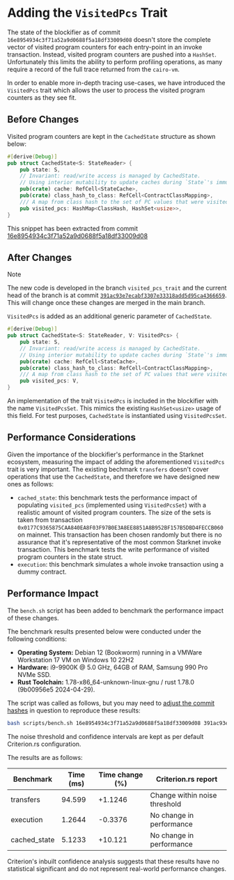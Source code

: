 # Adding the `VisitedPcs` Trait

The state of the blockifier as of commit
`16e8954934c3f71a52a9d0688f5a18df33009d08` doesn't store the complete vector of
visited program counters for each entry-point in an invoke transaction. Instead,
visited program counters are pushed into a `HashSet`. Unfortunately this limits
the ability to perform profiling operations, as many require a record of the
full trace returned from the `cairo-vm`.

In order to enable more in-depth tracing use-cases, we have introduced the
`VisitedPcs` trait which allows the user to process the visited program counters
as they see fit.

## Before Changes

Visited program counters are kept in the `CachedState` structure as shown below:

```rust
#[derive(Debug)]
pub struct CachedState<S: StateReader> {
    pub state: S,
    // Invariant: read/write access is managed by CachedState.
    // Using interior mutability to update caches during `State`'s immutable getters.
    pub(crate) cache: RefCell<StateCache>,
    pub(crate) class_hash_to_class: RefCell<ContractClassMapping>,
    /// A map from class hash to the set of PC values that were visited in the class.
    pub visited_pcs: HashMap<ClassHash, HashSet<usize>>,
}
```

This snippet has been extracted from commit
[16e8954934c3f71a52a9d0688f5a18df33009d08](https://github.com/reilabs/sequencer/blob/16e8954934c3f71a52a9d0688f5a18df33009d08/crates/blockifier/src/state/cached_state.rs#L36)

## After Changes

> [!NOTE]
> The new code is developed in the branch `visited_pcs_trait` and the
> current head of the branch is at commit
> [`391ac93e7ecabf3307e33318add5d95ca4366659`](https://github.com/reilabs/sequencer/blob/visited_pcs_trait/crates/blockifier/src/state/cached_state.rs#L37).
> This will change once these changes are merged in the main branch.

`VisitedPcs` is added as an additional generic parameter of `CachedState`.

```rust
#[derive(Debug)]
pub struct CachedState<S: StateReader, V: VisitedPcs> {
    pub state: S,
    // Invariant: read/write access is managed by CachedState.
    // Using interior mutability to update caches during `State`'s immutable getters.
    pub(crate) cache: RefCell<StateCache>,
    pub(crate) class_hash_to_class: RefCell<ContractClassMapping>,
    /// A map from class hash to the set of PC values that were visited in the class.
    pub visited_pcs: V,
}
```

An implementation of the trait `VisitedPcs` is included in the blockifier with
the name `VisitedPcsSet`. This mimics the existing `HashSet<usize>` usage of
this field. For test purposes, `CachedState` is instantiated using
`VisitedPcsSet`.

## Performance Considerations

Given the importance of the blockifier's performance in the Starknet ecosystem,
measuring the impact of adding the aforementioned `VisitedPcs` trait is very
important. The existing bechmark `transfers` doesn't cover operations that use
the `CachedState`, and therefore we have designed new ones as follows:

- `cached_state`: this benchmark tests the performance impact of populating
  `visited_pcs` (implemented using `VisitedPcsSet`) with a realistic amount of
  visited program counters. The size of the sets is taken from transaction
  `0x0177C9365875CAA840EA8F03F97B0E3A8EE8851A8B952BF157B5DBD4FECCB060` on
  mainnet. This transaction has been chosen randomly but there is no assurance
  that it's representative of the most common Starknet invoke transaction. This
  benchmark tests the write performance of visited program counters in the state
  struct.
- `execution`: this benchmark simulates a whole invoke transaction using a dummy
  contract.

## Performance Impact

The `bench.sh` script has been added to benchmark the performance impact of
these changes.

The benchmark results presented below were conducted under the following
conditions:

- **Operating System:** Debian 12 (Bookworm) running in a VMWare Workstation 17
  VM on Windows 10 22H2
- **Hardware:** i9-9900K @ 5.0 GHz, 64GB of RAM, Samsung 990 Pro NVMe SSD.
- **Rust Toolchain:** 1.78-x86_64-unknown-linux-gnu / rust 1.78.0 (9b00956e5
  2024-04-29).

The script was called as follows, but you may need to [adjust the commit
hashes](#after-changes) in question to reproduce these results:

```bash
bash scripts/bench.sh 16e8954934c3f71a52a9d0688f5a18df33009d08 391ac93e7ecabf3307e33318add5d95ca4366659
```

The noise threshold and confidence intervals are kept as per default
Criterion.rs configuration.

The results are as follows:

| Benchmark    | Time (ms) | Time change (%) | Criterion.rs report           |
| ------------ | --------- | --------------- | ----------------------------- |
| transfers    | 94.599    | +1.1246         | Change within noise threshold |
| execution    | 1.2644    | -0.3376         | No change in performance      |
| cached_state | 5.1233    | +10.121         | No change in performance      |

Criterion's inbuilt confidence analysis suggests that these results have no
statistical significant and do not represent real-world performance changes.
